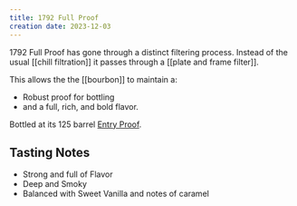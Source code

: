 ```yaml
---
title: 1792 Full Proof
creation date: 2023-12-03
---
```

1792 Full Proof has gone through a distinct filtering process. Instead of the usual [[chill filtration]] it passes through a [[plate and frame filter]]. 

This allows the the [[bourbon]] to maintain a:
- Robust proof for bottling
- and a full, rich, and bold flavor.

Bottled at its 125 barrel [Entry Proof](Areas/bartending/Whiskey/Entry%20Proof.md).

## Tasting Notes
- Strong and full of Flavor
- Deep and Smoky
- Balanced with Sweet Vanilla and notes of caramel